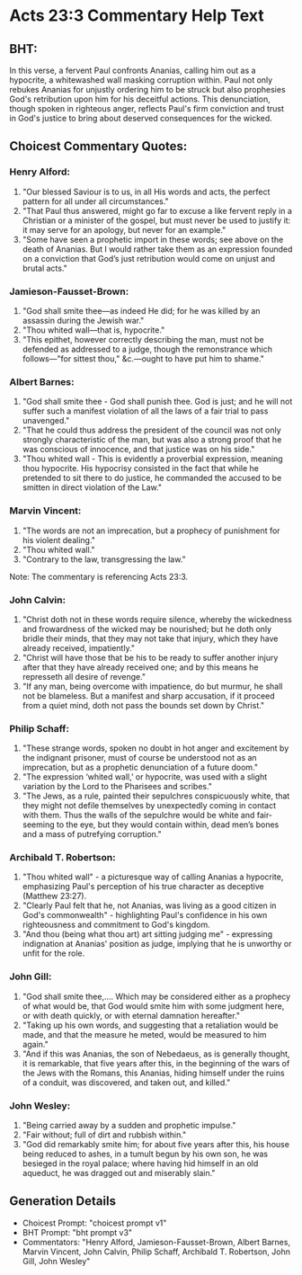 # Acts 23:3 Commentary Help Text

## BHT:
In this verse, a fervent Paul confronts Ananias, calling him out as a hypocrite, a whitewashed wall masking corruption within. Paul not only rebukes Ananias for unjustly ordering him to be struck but also prophesies God's retribution upon him for his deceitful actions. This denunciation, though spoken in righteous anger, reflects Paul's firm conviction and trust in God's justice to bring about deserved consequences for the wicked.

## Choicest Commentary Quotes:
### Henry Alford:
1. "Our blessed Saviour is to us, in all His words and acts, the perfect pattern for all under all circumstances."
2. "That Paul thus answered, might go far to excuse a like fervent reply in a Christian or a minister of the gospel, but must never be used to justify it: it may serve for an apology, but never for an example."
3. "Some have seen a prophetic import in these words; see above on the death of Ananias. But I would rather take them as an expression founded on a conviction that God’s just retribution would come on unjust and brutal acts."

### Jamieson-Fausset-Brown:
1. "God shall smite thee—as indeed He did; for he was killed by an assassin during the Jewish war." 
2. "Thou whited wall—that is, hypocrite." 
3. "This epithet, however correctly describing the man, must not be defended as addressed to a judge, though the remonstrance which follows—"for sittest thou," &c.—ought to have put him to shame."

### Albert Barnes:
1. "God shall smite thee - God shall punish thee. God is just; and he will not suffer such a manifest violation of all the laws of a fair trial to pass unavenged."
2. "That he could thus address the president of the council was not only strongly characteristic of the man, but was also a strong proof that he was conscious of innocence, and that justice was on his side."
3. "Thou whited wall - This is evidently a proverbial expression, meaning thou hypocrite. His hypocrisy consisted in the fact that while he pretended to sit there to do justice, he commanded the accused to be smitten in direct violation of the Law."

### Marvin Vincent:
1. "The words are not an imprecation, but a prophecy of punishment for his violent dealing."
2. "Thou whited wall."
3. "Contrary to the law, transgressing the law."

Note: The commentary is referencing Acts 23:3.

### John Calvin:
1. "Christ doth not in these words require silence, whereby the wickedness and frowardness of the wicked may be nourished; but he doth only bridle their minds, that they may not take that injury, which they have already received, impatiently."
2. "Christ will have those that be his to be ready to suffer another injury after that they have already received one; and by this means he represseth all desire of revenge."
3. "If any man, being overcome with impatience, do but murmur, he shall not be blameless. But a manifest and sharp accusation, if it proceed from a quiet mind, doth not pass the bounds set down by Christ."

### Philip Schaff:
1. "These strange words, spoken no doubt in hot anger and excitement by the indignant prisoner, must of course be understood not as an imprecation, but as a prophetic denunciation of a future doom."
2. "The expression ‘whited wall,’ or hypocrite, was used with a slight variation by the Lord to the Pharisees and scribes."
3. "The Jews, as a rule, painted their sepulchres conspicuously white, that they might not defile themselves by unexpectedly coming in contact with them. Thus the walls of the sepulchre would be white and fair-seeming to the eye, but they would contain within, dead men’s bones and a mass of putrefying corruption."

### Archibald T. Robertson:
1. "Thou whited wall" - a picturesque way of calling Ananias a hypocrite, emphasizing Paul's perception of his true character as deceptive (Matthew 23:27).
2. "Clearly Paul felt that he, not Ananias, was living as a good citizen in God's commonwealth" - highlighting Paul's confidence in his own righteousness and commitment to God's kingdom.
3. "And thou (being what thou art) art sitting judging me" - expressing indignation at Ananias' position as judge, implying that he is unworthy or unfit for the role.

### John Gill:
1. "God shall smite thee,.... Which may be considered either as a prophecy of what would be, that God would smite him with some judgment here, or with death quickly, or with eternal damnation hereafter."
2. "Taking up his own words, and suggesting that a retaliation would be made, and that the measure he meted, would be measured to him again."
3. "And if this was Ananias, the son of Nebedaeus, as is generally thought, it is remarkable, that five years after this, in the beginning of the wars of the Jews with the Romans, this Ananias, hiding himself under the ruins of a conduit, was discovered, and taken out, and killed."

### John Wesley:
1. "Being carried away by a sudden and prophetic impulse."
2. "Fair without; full of dirt and rubbish within."
3. "God did remarkably smite him; for about five years after this, his house being reduced to ashes, in a tumult begun by his own son, he was besieged in the royal palace; where having hid himself in an old aqueduct, he was dragged out and miserably slain."


## Generation Details
- Choicest Prompt: "choicest prompt v1"
- BHT Prompt: "bht prompt v3"
- Commentators: "Henry Alford, Jamieson-Fausset-Brown, Albert Barnes, Marvin Vincent, John Calvin, Philip Schaff, Archibald T. Robertson, John Gill, John Wesley"
